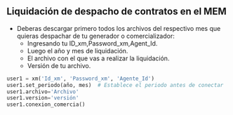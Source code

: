 ## Liquidación de despacho de contratos en el MEM

- Deberas descargar primero todos los archivos del respectivo mes que quieras despachar de tu generador o comercializador:
  * Ingresando tu ID_xm,Password_xm,Agent_Id.
  * Luego el año y mes de liquidación.
  * El archivo con el que vas a realizar la liquidación.
  * Versión de tu archivo.
```python
user1 = xm('Id_xm', 'Password_xm', 'Agente_Id')
user1.set_periodo(año, mes)  # Establece el periodo antes de conectar
user1.archivo='Archivo'
user1.version='versión'
user1.conexion_comercia()
```